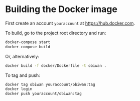 # Building the Docker image

First create an account `youraccount` at <https://hub.docker.com>.

To build, go to the project root directory and run:
```bash
docker-compose start
docker-compose build
```
Or, alternatively:
```bash
docker build -f docker/Dockerfile -t obiwan .
```
To tag and push:
```bash
docker tag obiwan youraccount/obiwan:tag
docker login
docker push youraccount/obiwan:tag
```

